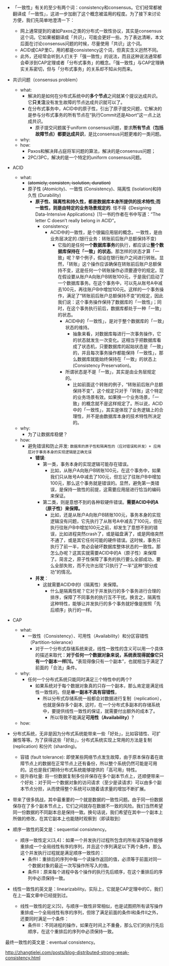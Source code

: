 

- 「一致性」有关的至少有两个词：consistency和consensus。它们经常都被翻译成「一致性」，这进一步加剧了这个概念被滥用的程度。为了接下来讨论方便，我们先简单地澄清一下：
  - 网上通常提到的诸如Paxos之类的分布式一致性协议，其实是consensus这个词。它如果被翻译成「共识」，可能会更好一些。为了表达清晰，本文后面在讨论consensus问题的时候，尽量使用「共识」这个词。
  - ACID或CAP里C，用的都是consistency这个词，但真实含义迥然不同。
  - 此外，还经常会听到人们关于「强一致性」的说法，而且这种说法通常都会牵涉到CAP定理或者「分布式事务」的概念。「强一致性」与CAP定理确实关系密切，但与「分布式事务」的关系却不知从何而来。

- 共识问题（consensus problem）
  - what:
    - 解决的是如何在分布式系统中的**多个节点**之间就某个提议达成共识。它**只关注**没有发生故障的节点达成共识就可以了。
    - 在分布式事务中，ACID中的原子性，引出了原子提交问题，它解决的是参与分布式事务的所有节点在“执行Commit还是Abort”这一点上达成共识。
      - 原子提交问题属于uniform consensus问题，要求**所有节点（包括故障节点）都要达成共识**，是比consensus问题更难的一类问题。
  - why:
  - how:
    - Paxos和解决拜占庭将军问题的算法，解决的是consensus问题；
    - 2PC/3PC，解决的是一个特定的uniform consensus问题。



- ACID
  - what:
    - ~~(atomicly, consisten, isolution, duration)~~
    - 原子性 (Atomicity)、一致性 (Consistency)、隔离性 (Isolation)和持久性 (Durability)
      - **原子性、隔离性和持久性，都是数据库本身所提供的技术特性;而一致性，则是由特定的业务场景规定的**. 怪不得《Designing Data-Intensive Applications》[1]一书的作者在书中写道：“The letter C doesn’t really belong in ACID”。
        - consistency:
          - ACID中的一致性，是个很偏应用层的概念。一致性，是由业务层决定的.(银行业务：转账前后账户总额保持不变)
            - 它指的是任何**一个数据库事务**的执行，都应该让**整个数据库保持在「一致」的状态**。那怎样的状态才算「一致」呢？举个例子，假设在银行账户之间进行转账。显然，「转账」这个操作应该确保在转账前后账户总额保持不变，这是任何一个转账操作必须要遵守的规定。现在假设要从账户A向账户B转账100元，于是我们启动了一个数据库事务。在这个事务中，可以先从账号A中减去100元，再往账户B中增加100元。这样的一个事务操作，满足了“转账前后账户总额保持不变”的规定，因此我们说：这个事务操作保持了数据库的「一致性」；同时，在这个事务执行前后，数据库都处于一种「一致」的状态。
              - ACID中的「一致性」，是对于整个数据库的「一致」状态的维持。
                - 抽象来看，对数据库每进行一次事务操作，它的状态就发生一次变化。这相当于把数据库看成了状态机，只要数据库的起始状态是「一致」的，并且每次事务操作都能保持「一致性」，那么数据库就能始终保持在「一致」的状态上 (Consistency Preservation)。
              - 所谓状态是不是「一致」，其实是由业务层规定的。
                - 比如前面这个转账的例子，“转账前后账户总额保持不变”，这个规定只对于「转账」这个特定的业务场景有效。如果换一个业务场景，「一致」的概念就不是这样规定了。所以说，ACID中的「一致性」，其实是体现了业务逻辑上的合理性，并不是由数据库本身的技术特性所决定的。
  - why:
    - 为了让数据库稳健？
  - how:
    - 避免错误和防止并发: ```数据库的原子性和隔离性的（应对错误和并发）+ 应用层对于事务本身的实现逻辑是正确无误```
      - **错误**:
        - 第一类，事务本身的实现逻辑可能存在错误。
          - 比如，从账户A向账户B转账100元，在这个事务中，如果我们只从账号A中减去了100元，但忘记了往账户B中增加100元，那么这个事务就是错误的。显然，避免第一类错误，是保持一致性的前提，这需要应用层进行恰当的编码来保证。
        - 第二类，则是意想不到的各种软硬件错误。**需要ACID中的A（原子性）来保障。**
          - 比如，还是从账户A向账户B转账100元，事务本身的实现逻辑没有问题，它先执行了从账号A中减去了100元，但在执行往账户B中增加100元之前，却发生了意想不到的错误，比如进程突然crash了，或是磁盘满了，或是网络突然不通了，或是其它任何可能的硬件错误。这时候，事务只执行了前一半，势必会破坏数据库整体状态的一致性。那怎么办呢？这其实就需要ACID中的A（原子性）来保障了。简言之，原子性保障了事务的执行要么全部成功，要么全部失败，而不允许出现“只执行了一半”这种“部分成功”的情况。
      - **并发**：
        - 这就需要ACID中的I（隔离性）来保障。
          - 什么是隔离性呢？它对于并发执行的多个事务进行合理的排序，保障了不同事务的执行互不干扰。换言之，隔离性这种特性，能够让并发执行的多个事务就好像是按照「先后顺序」执行的一样。



- CAP
  - what:
    - 一致性（Consistency）、可用性（Availability）和分区容错性（Partition-tolerance）
      - 对于一个分布式存储系统来说，线性一致性的含义可以用一个具体的描述来取代：**对于任何一个数据对象来说，系统表现得就像它只有一个副本一样[1]。**“表现得像只有一个副本”，也就相当于满足了前面的「合法」条件。
  - why:
    - 任何一个分布式系统只能同时满足三个特性中的两个?
      - 如果系统对于每个数据对象真的只存一个副本，那么肯定是满足线性一致性的。但是**单一副本不具有容错性**，
        - 所以分布式存储系统一般都会对数据进行复制（replication），也就是保存多个副本, 这时，在一个分布式多副本的存储系统中，要提供线性一致性的保证，就需要付出额外的成本了。
          - 所以导致不能满足**可用性（Availability）**?
  - how:


- 分布式系统，无非是因为分布式系统能带来一些「好处」，比如容错性、可扩展性等等。为了获得这些「好处」，分布式系统实现上常用的方法是复制 (replication) 和分片 (sharding)。
  - 容错 (fault tolerance): 即使某些网络节点发生故障，由于原本保存着在故障节点上的数据在正常节点上还有备份，所以整个系统仍然可能是可用的。这也是我们期待分布式系统能够提供的「高可用」特性。
  - 提升吞吐量: 将一份数据复制多份并保存在多个副本节点上，还顺便带来一个好处：对于同一个数据对象的访问请求（至少是读请求）可以由多个副本节点分担，从而使得整个系统可以随着请求量的增加不断扩展。
- 带来了很多挑战，其中最重要的一个就是数据的一致性问题。由于同一份数据保存在了多个副本节点上，它们之间就存在数据不一致的风险。我们当然希望同一份数据的不同副本总是保持一致。换句话说，我们希望在其中一个副本上所做的修改，在其它副本上也能随时观察到（即读取到）

- 顺序一致性的英文是：sequential consistency。
  - 顺序一致性定义[3,4]：如果一个并发执行过程所包含的所有读写操作能够重排成一个全局线性有序的序列，并且这个序列满足以下两个条件，那么这个并发执行过程就是满足顺序一致性的：
    - 条件I：重排后的序列中每一个读操作返回的值，必须等于前面对同一个数据对象的最近一次写操作所写入的值。
    - 条件II：原来每个进程中各个操作的执行先后顺序，在这个重排后的序列中必须保持一致。
- 线性一致性的英文是：linearizability。实际上，它就是CAP定理中的C，我们在上一篇文章中已经提到过。
  - 线性一致性的定义[5]，与顺序一致性非常相似，也是试图把所有读写操作重排成一个全局线性有序的序列，但除了满足前面的条件I和条件II之外，还要同时满足一个条件：
    - 条件III：不同进程的操作，如果在时间上不重叠，那么它们的执行先后顺序，在这个重排后的序列中必须保持一致。




最终一致性的英文是：eventual consistency。

http://zhangtielei.com/posts/blog-distributed-strong-weak-consistency.html















